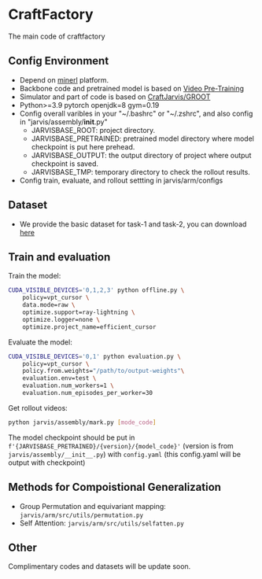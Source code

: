 # CraftFactory

The main code of craftfactory

## Config Environment

- Depend on [minerl](https://github.com/minerllabs/minerl) platform. 
- Backbone code and pretrained model is based on [Video Pre-Training](https://github.com/openai/Video-Pre-Training) 
- Simulator and part of code is based on [CraftJarvis/GROOT](https://github.com/CraftJarvis/GROOT)
- Python>=3.9 pytorch openjdk=8 gym=0.19
- Config overall varibles in your "\~/.bashrc" or "\~/.zshrc", and also config in "jarvis/assembly/__init__.py"
    - JARVISBASE_ROOT: project directory.
    - JARVISBASE_PRETRAINED: pretrained model directory where model checkpoint is put here prehead.
    - JARVISBASE_OUTPUT: the output directory of project where output checkpoint is saved.
    - JARVISBASE_TMP: temporary directory to check the rollout results.
- Config train, evaluate, and rollout settting in jarvis/arm/configs

## Dataset

- We provide the basic dataset for task-1 and task-2, you can download [here](https://drive.google.com/file/d/1LDQgUE-6EfBzTznZqTPC0B5S9c1F5y4F/view?usp=drive_link)


## Train and evaluation

Train the model:

```bash
CUDA_VISIBLE_DEVICES='0,1,2,3' python offline.py \
    policy=vpt_cursor \
    data.mode=raw \
    optimize.support=ray-lightning \
    optimize.logger=none \
    optimize.project_name=efficient_cursor
```

Evaluate the model:

```bash
CUDA_VISIBLE_DEVICES='0,1' python evaluation.py \
    policy=vpt_cursor \
    policy.from.weights="/path/to/output-weights"\
    evaluation.env=test \
    evaluation.num_workers=1 \
    evaluation.num_episodes_per_worker=30 
```

Get rollout videos:

```bash
python jarvis/assembly/mark.py [mode_code]
```

The model checkpoint should be put in `f'{JARVISBASE_PRETRAINED}/{version}/{model_code}'` (version is from `jarvis/assembly/__init__.py`) with `config.yaml` (this config.yaml will be output with checkpoint)

## Methods for Compoistional Generalization

- Group Permutation and equivariant mapping: `jarvis/arm/src/utils/permutation.py`
- Self Attention: `jarvis/arm/src/utils/selfatten.py`

## Other

Complimentary codes and datasets will be update soon.

